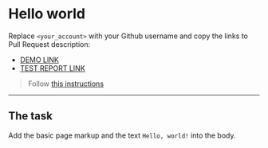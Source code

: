 # Hello world
Replace `<your_account>` with your Github username and copy the links to Pull Request description:
- [DEMO LINK](https://alimfreight.github.io/layout_hello-world/)
- [TEST REPORT LINK](https://alimfreight.github.io/layout_hello-world/report/html_report/)

> Follow [this instructions](https://mate-academy.github.io/layout_task-guideline/#how-to-solve-the-layout-tasks-on-github)
___

## The task
Add the basic page markup and the text `Hello, world!` into the body.

